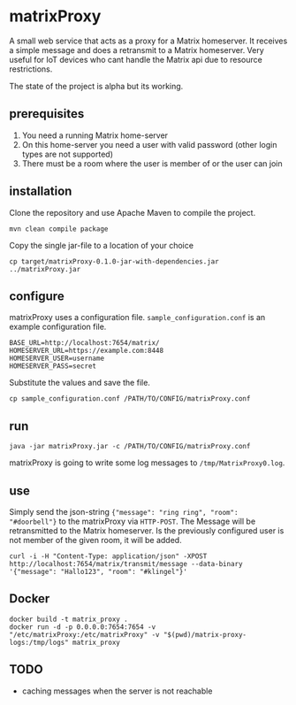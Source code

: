 # matrixProxy

A small web service that acts as a proxy for a Matrix homeserver. It receives a simple message and
does a retransmit to a Matrix homeserver. Very useful for IoT devices who cant handle the Matrix
api due to resource restrictions.

The state of the project is alpha but its working.

## prerequisites

1. You need a running Matrix home-server
2. On this home-server you need a user with valid password (other login types are not supported)
3. There must be a room where the user is member of or the user can join

## installation

Clone the repository and use Apache Maven to compile the project.

    mvn clean compile package

Copy the single jar-file to a location of your choice

    cp target/matrixProxy-0.1.0-jar-with-dependencies.jar ../matrixProxy.jar


## configure

matrixProxy uses a configuration file. `sample_configuration.conf` is an example configuration
file.

    BASE_URL=http://localhost:7654/matrix/
    HOMESERVER_URL=https://example.com:8448
    HOMESERVER_USER=username
    HOMESERVER_PASS=secret

Substitute the values and save the file.

    cp sample_configuration.conf /PATH/TO/CONFIG/matrixProxy.conf


## run

    java -jar matrixProxy.jar -c /PATH/TO/CONFIG/matrixProxy.conf

matrixProxy is going to write some log messages to `/tmp/MatrixProxy0.log`.


## use

Simply send the json-string `{"message": "ring ring", "room": "#doorbell"}` to the matrixProxy
via `HTTP-POST`. The Message will be retransmitted to the Matrix homeserver. Is the previously
configured user is not member of the given room, it will be added.

    curl -i -H "Content-Type: application/json" -XPOST  http://localhost:7654/matrix/transmit/message --data-binary '{"message": "Hallo123", "room": "#klingel"}'


## Docker

    docker build -t matrix_proxy .
    docker run -d -p 0.0.0.0:7654:7654 -v "/etc/matrixProxy:/etc/matrixProxy" -v "$(pwd)/matrix-proxy-logs:/tmp/logs" matrix_proxy


## TODO

* caching messages when the server is not reachable
